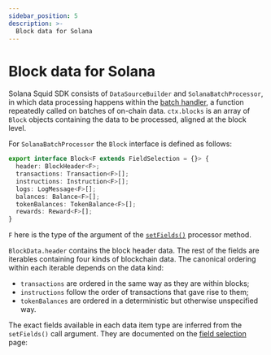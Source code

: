 ```yaml
---
sidebar_position: 5
description: >-
  Block data for Solana
---
```


# Block data for Solana

Solana Squid SDK consists of `DataSourceBuilder` and `SolanaBatchProcessor`, in which data processing happens within the [batch handler](/sdk/overview/#processorrun), a function repeatedly called on batches of on-chain data. `ctx.blocks` is an array of `Block` objects containing the data to be processed, aligned at the block level.

For `SolanaBatchProcessor` the `Block` interface is defined as follows:

```ts
export interface Block<F extends FieldSelection = {}> {
  header: BlockHeader<F>;
  transactions: Transaction<F>[];
  instructions: Instruction<F>[];
  logs: LogMessage<F>[];
  balances: Balance<F>[];
  tokenBalances: TokenBalance<F>[];
  rewards: Reward<F>[];
}
```

`F` here is the type of the argument of the [`setFields()`](/sdk/reference/processors/solana-batch/field-selection) processor method.

`BlockData.header` contains the block header data. The rest of the fields are iterables containing four kinds of blockchain data. The canonical ordering within each iterable depends on the data kind:

- `transactions` are ordered in the same way as they are within blocks;
- `instructions` follow the order of transactions that gave rise to them;
- `tokenBalances` are ordered in a deterministic but otherwise unspecified way.

The exact fields available in each data item type are inferred from the `setFields()` call argument. They are documented on the [field selection](/sdk/reference/processors/solana-batch/field-selection) page:

<!--
- [transactions section](/sdk/reference/processors/solana-batch/field-selection/#transactions);
- [logs section](/sdk/reference/processors/solana-batch/field-selection/#logs);
- [traces section](/sdk/reference/processors/solana-batch/field-selection/#traces);
- [state diffs section](/sdk/reference/processors/solana-batch/field-selection/#state-diffs);
- [block header section](/sdk/reference/processors/solana-batch/field-selection/#block-headers).

## Example

The handler below simply outputs all the log items emitted by the contract `0x2E645469f354BB4F5c8a05B3b30A929361cf77eC` in [real time](/sdk/resources/basics/unfinalized-blocks):

```ts
import { TypeormDatabase } from "@subsquid/typeorm-store";
import { EvmBatchProcessor } from "@subsquid/evm-processor";

const CONTRACT_ADDRESS =
  "0x2E645469f354BB4F5c8a05B3b30A929361cf77eC".toLowerCase();

const processor = new EvmBatchProcessor()
  .setGateway("https://v2.archive.subsquid.io/network/ethereum-mainnet")
  .setRpcEndpoint("<my_eth_rpc_url>")
  .setFinalityConfirmation(75)
  .setBlockRange({ from: 17000000 })
  .addLog({
    address: [CONTRACT_ADDRESS],
  })
  .setFields({
    // could be omitted: this call does not change the defaults
    log: {
      topics: true,
      data: true,
    },
  });

processor.run(new TypeormDatabase(), async (ctx) => {
  for (let c of ctx.blocks) {
    for (let log of c.logs) {
      if (log.address === CONTRACT_ADDRESS) {
        ctx.log.info(log, `Log:`);
      }
    }
  }
});
```

One can experiment with the [`setFields()`](/sdk/reference/processors/evm-batch/field-selection) argument and see how the output changes.

For more elaborate examples, check [Solana Examples](/sdk/examples). -->
